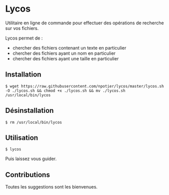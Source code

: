 # Lycos

Utilitaire en ligne de commande pour effectuer des opérations de recherche sur vos fichiers.

Lycos permet de :

* chercher des fichiers contenant un texte en particulier
* chercher des fichiers ayant un nom en particulier
* chercher des fichiers ayant une taille en particulier

## Installation
```
$ wget https://raw.githubusercontent.com/npotier/lycos/master/lycos.sh -O ./lycos.sh && chmod +x ./lycos.sh && mv ./lycos.sh /usr/local/bin/lycos
```

## Désinstallation
```
$ rm /usr/local/bin/lycos
```

## Utilisation

```
$ lycos
```

Puis laissez vous guider.

## Contributions

Toutes les suggestions sont les bienvenues.
